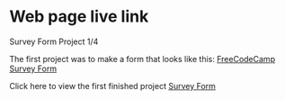 <h1>Web page live link</h1>

<p>Survey Form Project 1/4</p>

The first project  was to make a form that looks like this: <a href="https://survey-form.freecodecamp.rocks/">FreeCodeCamp Survey Form</a>


<p> Click here to view the first finished project <a href="http://surveyform.epizy.com">  Survey Form</a></p>
